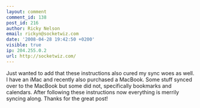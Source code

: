 ```yaml
---
layout: comment
comment_id: 138
post_id: 216
author: Ricky Nelson
email: rickyn@socketwiz.com
date: '2008-04-28 19:42:50 +0200'
visible: true
ip: 204.255.0.2
url: http://socketwiz.com/
---
```

Just wanted to add that these instructions also cured my sync woes as well.  I have an iMac and recently also purchased a MacBook.  Some stuff synced over to the MacBook but some did not, specifically bookmarks and calendars.  After following these instructions now everything is merrily syncing along.  Thanks for the great post!
